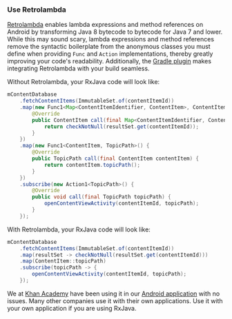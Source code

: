 ### Use Retrolambda

[Retrolambda](https://github.com/orfjackal/retrolambda) enables lambda expressions and method references on Android by transforming Java 8 bytecode to bytecode for Java 7 and lower. While this may sound scary, lambda expressions and method references remove the syntactic boilerplate from the anonymous classes you must define when providing `Func` and `Action` implementations, thereby greatly improving your code's readability. Additionally, the [Gradle plugin](https://github.com/evant/gradle-retrolambda) makes integrating Retrolambda with your build seamless.

Without Retrolambda, your RxJava code will look like:

```java
mContentDatabase
    .fetchContentItems(ImmutableSet.of(contentItemId))
    .map(new Func1<Map<ContentItemIdentifier, ContentItem>, ContentItem>() {
        @Override
        public ContentItem call(final Map<ContentItemIdentifier, ContentItem> resultSet) {
            return checkNotNull(resultSet.get(contentItemId));
        }
    })
    .map(new Func1<ContentItem, TopicPath>() {
        @Override
        public TopicPath call(final ContentItem contentItem) {
            return contentItem.topicPath();
        }
    })
    .subscribe(new Action1<TopicPath>() {
        @Override
        public void call(final TopicPath topicPath) {
            openContentViewActivity(contentItemId, topicPath);
        }
    });
```

With Retrolambda, your RxJava code will look like:

```java
mContentDatabase
    .fetchContentItems(ImmutableSet.of(contentItemId))
    .map(resultSet -> checkNotNull(resultSet.get(contentItemId)))
    .map(ContentItem::topicPath)
    .subscribe(topicPath -> {
        openContentViewActivity(contentItemId, topicPath);
    });
```

We at [Khan Academy](https://www.khanacademy.org/) have been using it in our [Android application](https://play.google.com/store/apps/details?id=org.khanacademy.android) with no issues. Many other companies use it with their own applications. Use it with your own application if you are using RxJava.

